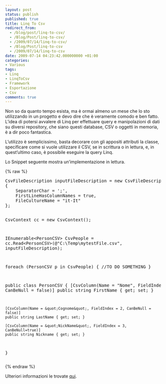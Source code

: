 ```yaml
---
layout: post
status: publish
published: true
title: Linq To Csv
redirect_from: 
  - /blog/post/linq-to-csv/
  - /Blog/Post/linq-to-csv/
  - /2009/07/14/linq-to-csv/
  - /Blog/Post/linq-to-csv
  - /2009/07/14/linq-to-csv
date: 2009-07-14 04:23:42.000000000 +01:00
categories:
- Various
tags:
- Linq
- LinqToCsv
- Framework
- Esportazione
- Csv
comments: true
---
```

<p>Non so da quanto tempo esista, ma &egrave; ormai almeno un mese che lo sto utilizzando in un progetto e devo dire che &egrave; veramente comodo e ben fatto.    <br />
L&rsquo;idea di potersi avvalere di Linq per effettuare query e manipolazioni di dati su diversi repository, che siano questi database, CSV o oggetti in memoria, &egrave; a dir poco fantastica.</p>
<p>L&rsquo;utilizzo &egrave; semplicissimo, basta decorare con gli appositi attributi la classe, specificare come si vuole utilizzare il CSV, se in scrittura o in lettura, e, in quest&rsquo;ultimo caso, &egrave; possibile eseguire la query Linq.</p>
<p>Lo Snippet seguente mostra un&rsquo;implementazione in lettura.</p>
{% raw %}<pre class="brush: csharp; ruler: true;">
CsvFileDescription inputFileDescription = new CsvFileDescription
{
    SeparatorChar = ';',
    FirstLineHasColumnNames = true,
    FileCultureName = &quot;it-It&quot;
};

CsvContext cc = new CsvContext();

IEnumerable&lt;PersonCSV&gt; CsvPeople = cc.Read&lt;PersonCSV&gt;(@&quot;C:\Temp\mytestFile.csv&quot;, inputFileDescription);

foreach (PersonCSV p in CsvPeople)
{
    //TO DO SOMETHING
}

public class PersonCSV
{
    [CsvColumn(Name = &quot;Nome&quot;, FieldIndex = 1, CanBeNull = false)]
    public string FirstName { get; set; }

    [CsvColumn(Name = &quot;Cognome&quot;, FieldIndex = 2, CanBeNull = false)]
    public string LastName { get; set; }

    [CsvColumn(Name = &quot;NickName&quot;, FieldIndex = 3, CanBeNull=true)]
    public string Nickname { get; set; }
}</pre>{% endraw %}
<p>Ulteriori informazioni le trovate <a target="_blank" rel="nofollow" href="http://www.codeproject.com/KB/linq/LINQtoCSV.aspx" title="Linq To Csv">qui</a>.</p>
